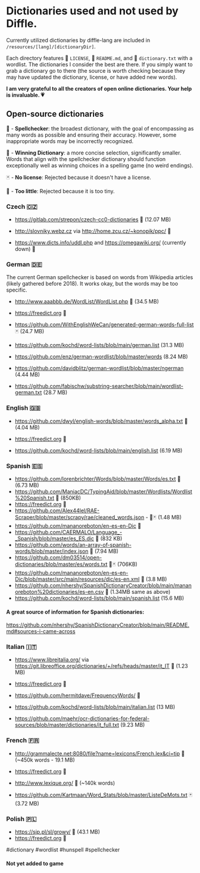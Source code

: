 # Dictionaries used and not used by Diffle.

Currently utilized dictionaries by diffle-lang are included in `/resources/[lang]/[dictionaryDir]`.

Each directory features 🧾 `LICENSE`, 🧾 `README.md`, and 🧾 `dictionary.txt` with a wordlist. The dictionaries I consider the best are there. If you simply want to grab a dictionary go to there (the source is worth checking because they may have updated the dictionary, license, or have added new words).

**I am very grateful to all the creators of open online dictionaries. Your help is invaluable. 💗**

## Open-source dictionaries

📔 - **Spellchecker**: the broadest dictionary, with the goal of encompassing as many words as possible and ensuring their accuracy. However, some inappropriate words may be incorrectly recognized.

🎯 - **Winning Dictionary**: a more concise selection, significantly smaller. Words that align with the spellchecker dictionary should function exceptionally well as winning choices in a spelling game (no weird endings).

🃏 - **No license**: Rejected because it doesn't have a license.

📄 - **Too little**: Rejected because it is too tiny.

### Czech 🇨🇿 
- https://gitlab.com/strepon/czech-cc0-dictionaries 📔 (12.07 MB)
- http://slovniky.webz.cz via http://home.zcu.cz/~konopik/ppc/ 🎯

- https://www.dicts.info/uddl.php and https://omegawiki.org/ (currently down) 📄 

### German 🇩🇪
The current German spellchecker is based on words from Wikipedia articles (likely gathered before 2018). It works okay, but the words may be too specific.

- http://www.aaabbb.de/WordList/WordList.php 📔 (34.5 MB)
- https://freedict.org 🎯

- https://github.com/WithEnglishWeCan/generated-german-words-full-list 🃏 (24.7 MB)
- https://github.com/kochd/word-lists/blob/main/german.list (31.3 MB)
- https://github.com/enz/german-wordlist/blob/master/words (8.24 MB)
- https://github.com/davidblitz/german-wordlist/blob/master/ngerman (4.44 MB)
- https://github.com/fabischw/substring-searcher/blob/main/wordlist-german.txt (28.7 MB)

### English 🇬🇧
- https://github.com/dwyl/english-words/blob/master/words_alpha.txt 📔 (4.04 MB)
- https://freedict.org 🎯

- https://github.com/kochd/word-lists/blob/main/english.list (6.19 MB)

### Spanish 🇪🇸
- https://github.com/lorenbrichter/Words/blob/master/Words/es.txt 📔 (6.73 MB)
- https://github.com/ManiacDC/TypingAid/blob/master/Wordlists/Wordlist%20Spanish.txt 📔 (850KB)
- https://freedict.org 🎯
- https://github.com/Alex44lel/RAE-Scraper/blob/master/scrapy/rae/cleaned_words.json - 📄🃏 (1.48 MB)
- https://github.com/mananoreboton/en-es-en-Dic 📄
- https://github.com/CAERMALO/Language_-_Spanish/blob/master/es_ES.dic 📄 (832 KB)
- https://github.com/words/an-array-of-spanish-words/blob/master/index.json 📄 (7.94 MB)
- https://github.com/dm03514/open-dictionaries/blob/master/es/words.txt 📄🃏 (706KB)
- https://github.com/mananoreboton/en-es-en-Dic/blob/master/src/main/resources/dic/es-en.xml 📄 (3.8 MB)
- https://github.com/nhershy/SpanishDictionaryCreator/blob/main/mananoreboton%20dictionaries/es-en.csv 📄 (1.34MB same as above)
- https://github.com/kochd/word-lists/blob/main/spanish.list (15.6 MB)

#### A great source of information for Spanish dictionaries:
https://github.com/nhershy/SpanishDictionaryCreator/blob/main/README.md#sources-i-came-across

### Italian 🇮🇹
- https://www.libreitalia.org/ via https://git.libreoffice.org/dictionaries/+/refs/heads/master/it_IT 📔 (1.23 MB)
- https://freedict.org 🎯
- https://github.com/hermitdave/FrequencyWords/ 📔

- https://github.com/kochd/word-lists/blob/main/italian.list (13 MB)
- https://github.com/maehr/ocr-dictionaries-for-federal-sources/blob/master/dictionaries/it_full.txt (9.23 MB)

### French 🇫🇷
- http://grammalecte.net:8080/file?name=lexicons/French.lex&ci=tip 📔 (~450k words - 19.1 MB)
- https://freedict.org 🎯
- http://www.lexique.org/ 🎯 (~140k words)

- https://github.com/Kartmaan/Word_Stats/blob/master/ListeDeMots.txt 🃏 (3.72 MB)

### Polish 🇵🇱
- https://sjp.pl/sl/growy/ 📔 (43.1 MB)
- https://freedict.org 🎯

#dictionary #wordlist #hunspell #spellchecker

#### Not yet added to game

